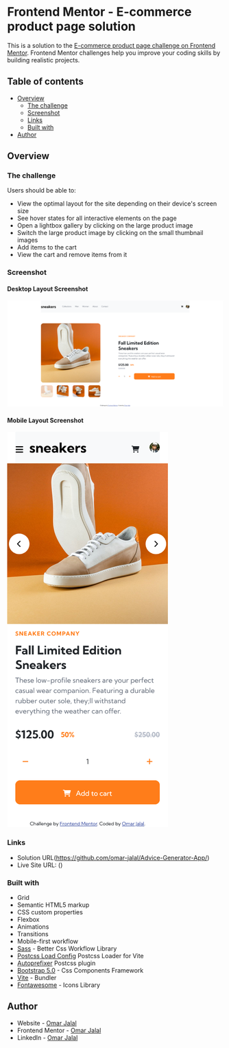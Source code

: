 # Frontend Mentor - E-commerce product page solution

This is a solution to the [E-commerce product page challenge on Frontend Mentor](https://www.frontendmentor.io/challenges/ecommerce-product-page-UPsZ9MJp6). Frontend Mentor challenges help you improve your coding skills by building realistic projects.

## Table of contents

- [Overview](#overview)
  - [The challenge](#the-challenge)
  - [Screenshot](#screenshot)
  - [Links](#links)
  - [Built with](#built-with)
- [Author](#author)

## Overview

### The challenge

Users should be able to:

- View the optimal layout for the site depending on their device's screen size
- See hover states for all interactive elements on the page
- Open a lightbox gallery by clicking on the large product image
- Switch the large product image by clicking on the small thumbnail images
- Add items to the cart
- View the cart and remove items from it

### Screenshot

#### Desktop Layout Screenshot

![Screenshot](desktop-screenshot.jpg)

#### Mobile Layout Screenshot

![Screenshot](mobile-screenshot.jpg)

### Links

- Solution URL(https://github.com/omar-jalal/Advice-Generator-App/)
- Live Site URL: ()

### Built with

- Grid
- Semantic HTML5 markup
- CSS custom properties
- Flexbox
- Animations
- Transitions
- Mobile-first workflow
- [Sass](https://sass-lang.com/) - Better Css Workflow Library
- [Postcss Load Config](https://www.npmjs.com/package/postcss-load-config) Postcss Loader for Vite
- [Autoprefixer](https://autoprefixer.github.io/) Postcss plugin
- [Bootstrap 5.0](https://getbootstrap.com/) - Css Components Framework
- [Vite](https://vitejs.dev/) - Bundler
- [Fontawesome](https://fontawesome.com/) - Icons Library

## Author

- Website - [Omar Jalal](https://github.com/omar-jalal)
- Frontend Mentor - [Omar Jalal](https://www.frontendmentor.io/profile/tiger8707)
- LinkedIn - [Omar Jalal](https://www.linkedin.com/in/omar-jalal-195b40163/)